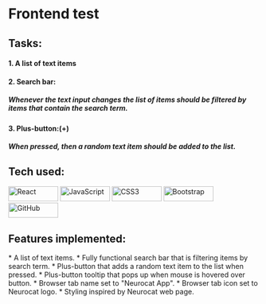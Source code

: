 

<h1>Frontend test</h1>

<h2>Tasks:</h2>

<h4>1. A list of text items</h4>

<h4>2. Search bar:</h4>
<h5>Whenever the text input changes the list of items should be filtered by items 
that contain the search term.</h5>

<h4>3. Plus-button:(+)</h4>
<h5>When pressed, then a random text item should be added to the list.</h5>


<h2>Tech used:</h2>
<p float="left">
<img alt="React" src="https://img.shields.io/badge/react%20-%2320232a.svg?&style=for-the-badge&logo=react&logoColor=%2361DAFB" width="100" height="30"> <img alt="JavaScript" src="https://img.shields.io/badge/javascript%20-%23323330.svg?&style=for-the-badge&logo=javascript&logoColor=%23F7DF1E" width="100" height="30"/> <img alt="CSS3" src="https://img.shields.io/badge/css3%20-%231572B6.svg?&style=for-the-badge&logo=css3&logoColor=white" width="100" height="30"/> <img alt="Bootstrap" src="https://img.shields.io/badge/bootstrap%20-%23563D7C.svg?&style=for-the-badge&logo=bootstrap&logoColor=white" width="100" height="30"/> <img alt="GitHub" src="https://camo.githubusercontent.com/f1b24afbb76d0d8108f7fa91c17d4de8c52fd58645d27e9f16cb1a921f3c5f53/68747470733a2f2f696d672e736869656c64732e696f2f62616467652f2d4769746875622d3138313731373f6c6f676f3d476974687562267374796c653d666f722d7468652d6261646765266c6f676f436f6c6f723d7768697465" width="100" height="30"/>


<h2>Features implemented:</h2>
* A list of text items.
* Fully functional search bar that is filtering items by search term.
* Plus-button that adds a random text item to the list when pressed.
* Plus-button tooltip that pops up when mouse is hovered over button.
* Browser tab name set to "Neurocat App".
* Browser tab icon set to Neurocat logo.
* Styling inspired by Neurocat web page.
